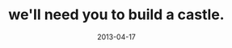 ---
layout: base.njk
title : 'we&#39;ll need you to build a castle.' 
view_title : 'we&#39;ll need you to build a castle.' 
year : '2013' 
date : '2013-04-17' 
img_file : '/drawing/wellneedyoutobuildacastle.png' 
html_file : 'wellneedyoutobuildacastle' 
next_html : 'imgoingtobuyapowerdrill.html' 
year_order : '9' 
permalink : "title/{{html_file}}.html"
---